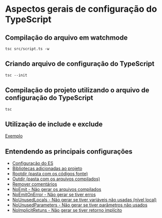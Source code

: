 # Aspectos gerais de configuração do TypeScript

## Compilação do arquivo em watchmode

```
tsc src/script.ts -w
```

## Criando arquivo de configuração do TypeScript

```
tsc --init
```

## Compilação do projeto utilizando o arquivo de configuração do TypeScript

```
tsc
```

## Utilização de include e exclude

[Exemplo](https://github.com/Dirack/Estudos/blob/01224f41e411c9e102d547a321811a9b1fb21ae7/typescript/configuracoes/tsconfig.json#L102)

## Entendendo as principais configurações

- [Configuração do ES](https://github.com/Dirack/Estudos/blob/01224f41e411c9e102d547a321811a9b1fb21ae7/typescript/configuracoes/tsconfig.json#L14)
- [Bibliotecas adicionadas ao projeto](https://github.com/Dirack/Estudos/blob/01224f41e411c9e102d547a321811a9b1fb21ae7/typescript/configuracoes/tsconfig.json#L15)
- [Rootdir (pasta com os códigos fonte)](https://github.com/Dirack/Estudos/blob/01224f41e411c9e102d547a321811a9b1fb21ae7/typescript/configuracoes/tsconfig.json#L28)
- [Outdir (pasta com os arquivos compilados)](https://github.com/Dirack/Estudos/blob/01224f41e411c9e102d547a321811a9b1fb21ae7/typescript/configuracoes/tsconfig.json#L50)
- [Remover comentários](https://github.com/Dirack/Estudos/blob/01224f41e411c9e102d547a321811a9b1fb21ae7/typescript/configuracoes/tsconfig.json#L51)
- [NoEmit - Não gerar os arquivos compilados](https://github.com/Dirack/Estudos/blob/01224f41e411c9e102d547a321811a9b1fb21ae7/typescript/configuracoes/tsconfig.json#L52)
- [NoEmitOnError - Não gerar se tiver erros](https://github.com/Dirack/Estudos/blob/01224f41e411c9e102d547a321811a9b1fb21ae7/typescript/configuracoes/tsconfig.json#L64)
- [NoUnusedLocals - Não gerar se tiver variáveis não usadas (nível local)](https://github.com/Dirack/Estudos/blob/bc9bae44274831328efed7cfce59473d6b172ec0/typescript/configuracoes/tsconfig.json#L86)
- [NoUnusedParameters - Não gerar se tiver parâmetros não usados](https://github.com/Dirack/Estudos/blob/bc9bae44274831328efed7cfce59473d6b172ec0/typescript/configuracoes/tsconfig.json#L87)
- [NoImplicitRetuns - Não gerar se tiver retorno implícito](https://github.com/Dirack/Estudos/blob/bc9bae44274831328efed7cfce59473d6b172ec0/typescript/configuracoes/tsconfig.json#L89)
